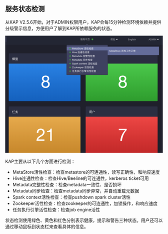 ## 服务状态检测

从KAP V2.5.6开始，对于ADMIN权限用户，KAP会每15分钟检测环境依赖并提供分级警示信息，方便用户了解到KAP所依赖服务的状态。

![服务状态检测](images/service_status.cn.png)

KAP主要从以下几个方面进行检测：

* MetaStore活性检查：检查metastore的可连通性，读写正确性，和响应速度
* Hive连通性检查：检查Hive/Beeline的可连通性，kerberos ticket可用
* Metadata完整性检查：检查metadata一致性、是否损坏
* Metadata同步检查：检查metadata同步异常，并自动重载元数据
* Spark context活性检查：检查pushdown spark cluster活性
* Zookeeper活性检查：检查zookeeper的可连通性，加锁操作，和响应速度
* 任务执行引擎活性检查：检查job engine活性

状态检测使用绿色、黄色和红色分别表示健康，提示和警告三种状态。用户还可以通过移动鼠标到状态栏来查看具体的信息。

